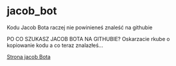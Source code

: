 # jacob_bot

Kodu Jacob Bota raczej nie powinieneś znaleść na githubie

PO CO SZUKASZ JACOB BOTA NA GITHUBIE? Oskarzacie rkube o kopiowanie kodu a co teraz znalazłeś...

<a href="http://rkubapl.malopolska.pl:8888">Strona jacob Bota</a>


